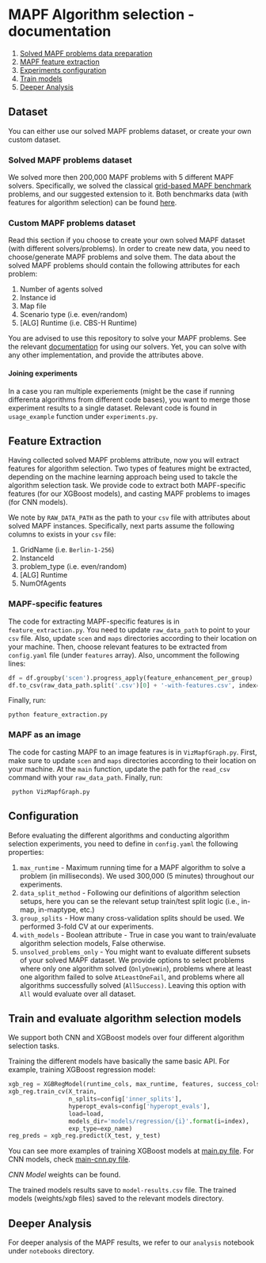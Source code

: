 # MAPF Algorithm selection - documentation #

1. [ Solved MAPF problems data preparation ](#Dataset)
2. [ MAPF feature extraction ](#Feature)
3. [ Experiments configuration ](#Configuration)
4. [ Train models ](#Train)
5. [ Deeper Analysis ](#Deeper)

## Dataset
You can either use our solved MAPF problems dataset, or create your own custom dataset.

### Solved MAPF problems dataset ###
We solved more then 200,000 MAPF problems with 5 different MAPF solvers. 
Specifically, we solved the classical [grid-based MAPF benchmark](https://www.movingai.com/benchmarks/mapf.html) problems, 
and our suggested extension to it.
Both benchmarks data (with features for algorithm selection) can be found [here](https://www.movingai.com/benchmarks/mapf.html).
 
### Custom MAPF problems dataset ###
Read this section if you choose to create your own solved MAPF dataset (with different solvers/problems). 
In order to create new data, you need to choose/generate MAPF problems and solve them.
The data about the solved MAPF problems should contain the following attributes for each problem: 
1. Number of agents solved
2. Instance id
3. Map file
4. Scenario type (i.e. even/random)
3. [ALG] Runtime (i.e. CBS-H Runtime)

You are advised to use this repository to solve your MAPF problems. See the relevant [documentation](https://github.com/OmriKaduri/MAPF-Classification/blob/master/README.md#how-to-run-solve-mapf-problems) for using our solvers.
Yet, you can solve with any other implementation, and provide the attributes above.

#### Joining experiments ####
In a case you ran multiple experiements (might be the case if running differenta algorithms from different code bases),
you want to merge those experiment results to a single dataset.
Relevant code is found in `usage_example` function under `experiments.py`.

## Feature Extraction ##
Having collected solved MAPF problems attribute, now you will extract features 
for algorithm selection. Two types of features might be extracted, depending on the 
machine learning approach being used to takcle the algorithm selection task. 
We provide code to extract both MAPF-specific features (for our XGBoost models),
and casting MAPF problems to images (for CNN models). 

We note by `RAW_DATA_PATH` as the path to your `csv` file with attributes about solved MAPF instances.
Specifically, next parts assume the following columns to exists in your `csv` file:
1. GridName (i.e. `Berlin-1-256`)
2. InstanceId
3. problem_type (i.e. even/random)
4. [ALG] Runtime
5. NumOfAgents

### MAPF-specific features ###
The code for extracting MAPF-specific features is in `feature_extraction.py`.
You need to update `raw_data_path` to point to your `csv` file. Also, update `scen` and `maps` directories according
to their location on your machine.
Then, choose relevant features to be extracted from `config.yaml` file (under `features` array).
Also, uncomment the following lines:
```python
df = df.groupby('scen').progress_apply(feature_enhancement_per_group)
df.to_csv(raw_data_path.split('.csv')[0] + '-with-features.csv', index=False)
```
Finally, run:
```commandline
python feature_extraction.py
```

  
### MAPF as an image ###
The code for casting MAPF to an image features is in `VizMapfGraph.py`.
First, make sure to update `scen` and `maps` directories according
to their location on your machine. 
At the `main` function, update the path for the `read_csv` command with your `raw_data_path`.
Finally, run:
```commandline
 python VizMapfGraph.py
```

## Configuration ##
Before evaluating the different algorithms and conducting algorithm selection experiments,
you need to define in `config.yaml` the following properties:
1. `max_runtime` - Maximum running time for a MAPF algorithm to solve a problem (in milliseconds). We used 300,000 (5 minutes) throughout our experiments.
2. `data_split_method` - Following our definitions of algorithm selection setups, here you can se the relevant setup train/test split logic (i.e., in-map, in-maptype, etc.)
3. `group_splits` - How many cross-validation splits should be used. We performed 3-fold CV at our experiments.
4. `with_models` - Boolean attribute - True in case you want to train/evaluate algorithm selection models, False otherwise.
5. `unsolved_problems_only` - You might want to evaluate different subsets of your solved MAPF dataset. We provide options to select 
problems where only one algorithm solved (`OnlyOneWin`), problems where at least one algorithm failed to solve `AtLeastOneFail`, 
and problems where all algorithms successfully solved (`AllSuccess)`. Leaving this option with `All` would 
evaluate over all dataset.

## Train and evaluate algorithm selection models
We support both CNN and XGBoost models over four different algorithm selection tasks.

Training the different models have basically the same basic API. For example, training XGBoost regression model:

```python 
xgb_reg = XGBRegModel(runtime_cols, max_runtime, features, success_cols, type_suffix)
xgb_reg.train_cv(X_train,
                 n_splits=config['inner_splits'],
                 hyperopt_evals=config['hyperopt_evals'],
                 load=load,
                 models_dir='models/regression/{i}'.format(i=index),
                 exp_type=exp_name)
reg_preds = xgb_reg.predict(X_test, y_test)
```

You can see more examples of training XGBoost models at [main.py file](https://github.com/OmriKaduri/MAPF-Classification/blob/master/classification/src/main.py).
For CNN models, check [main-cnn.py file](https://github.com/OmriKaduri/MAPF-Classification/blob/master/classification/src/main-cnn.py).

*CNN Model* weights can be found. 

The trained models results save to `model-results.csv` file.
The trained models (weights/xgb files) saved to the relevant models directory.

## Deeper Analysis
For deeper analysis of the MAPF results, we refer to our `analysis` notebook under `notebooks` directory. 
